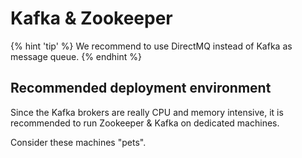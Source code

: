 <!-- don't edit here, it's from https://@github.com/arangodb/arangosync.git / docs/Manual/ -->
# Kafka & Zookeeper

{% hint 'tip' %}
We recommend to use DirectMQ instead of Kafka as message queue.
{% endhint %}

## Recommended deployment environment

Since the Kafka brokers are really CPU and memory intensive,
it is recommended to run Zookeeper & Kafka on dedicated machines.

Consider these machines "pets".
